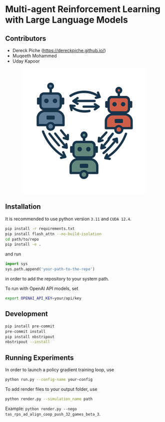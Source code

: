 # Multi-agent Reinforcement Learning with Large Language Models

## Contributors
- Dereck Piche (https://dereckpiche.github.io/)
- Muqeeth Mohammed
- Uday Kapoor

<img src="logo.png" alt="My Image" style="display: block; margin: 0 auto; width: 400px;">



## Installation

It is recommended to use python version `3.11` and `CUDA 12.4`.

```bash
pip install -r requirements.txt
pip install flash_attn --no-build-isolation
cd path/to/repo
pip install -e .
```

and run

```python
import sys
sys.path.append('your-path-to-the-repo')
```
in order to add the repository to your system path.

To run with OpenAI API models, set
```bash
export OPENAI_API_KEY=your/api/key
```

## Development

```bash
pip install pre-commit
pre-commit install
pip install nbstripout
nbstripout --install
```

## Running Experiments

In order to launch a policy gradient training loop, use
```bash
python run.py --config-name your-config
```

To add render files to your output folder, use
```bash
python render.py --simulation_name path
```
Example: `python render.py --nego tas_rps_ad_align_coop_push_32_games_beta_3`.
